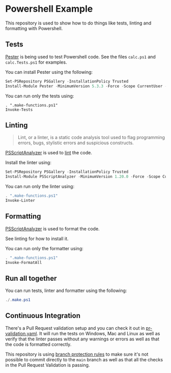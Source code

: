 # Powershell Example

This repository is used to show how to do things like tests, linting and formatting with Powershell.

## Tests

[Pester](https://pester.dev/) is being used to test Powershell code. See the files `calc.ps1` and `calc.Tests.ps1` for examples.

You can install Pester using the following:

```powershell
Set-PSRepository PSGallery -InstallationPolicy Trusted
Install-Module Pester -MinimumVersion 5.3.3 -Force -Scope CurrentUser -ErrorAction Stop
```

You can run only the tests using:

```
. ".make-functions.ps1"
Invoke-Tests
```

## Linting

> Lint, or a linter, is a static code analysis tool used to flag programming errors, bugs, stylistic errors and suspicious constructs.

[PSScriptAnalyzer](https://github.com/PowerShell/PSScriptAnalyzer) is used to [lint](<https://en.wikipedia.org/wiki/Lint_(software)>) the code.

Install the linter using:

```powershell
Set-PSRepository PSGallery -InstallationPolicy Trusted
Install-Module PSScriptAnalyzer -MinimumVersion 1.20.0 -Force -Scope CurrentUser -ErrorAction Stop
```

You can run only the linter using:

```powershell
. ".make-functions.ps1"
Invoke-Linter
```

## Formatting

[PSScriptAnalyzer](https://github.com/PowerShell/PSScriptAnalyzer) is used to format the code.

See linting for how to install it.

You can run only the formatter using:

```powershell
. ".make-functions.ps1"
Invoke-FormatAll
```

## Run all together

You can run tests, linter and formatter using the following:

```powershell
./.make.ps1
```

## Continuous Integration

There's a Pull Request validation setup and you can check it out in [pr-validation.yaml](.github/workflows/pr-validation.yaml). It will run the tests on Windows, Mac and Linux as well as verify that the linter passes without any warnings or errors as well as that the code is formatted correctly.

This repository is using [branch protection rules](https://docs.github.com/en/repositories/configuring-branches-and-merges-in-your-repository/defining-the-mergeability-of-pull-requests/managing-a-branch-protection-rule) to make sure it's not possible to commit directly to the `main` branch as well as that all the checks in the Pull Request Validation is passing.
